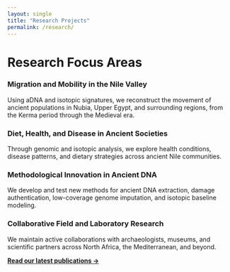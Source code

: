 ```yaml
---
layout: single
title: "Research Projects"
permalink: /research/
---
```


# Research Focus Areas

### Migration and Mobility in the Nile Valley

Using aDNA and isotopic signatures, we reconstruct the movement of ancient populations in Nubia, Upper Egypt, and surrounding regions, from the Kerma period through the Medieval era.

### Diet, Health, and Disease in Ancient Societies

Through genomic and isotopic analysis, we explore health conditions, disease patterns, and dietary strategies across ancient Nile communities.

### Methodological Innovation in Ancient DNA

We develop and test new methods for ancient DNA extraction, damage authentication, low-coverage genome imputation, and isotopic baseline modeling.

### Collaborative Field and Laboratory Research

We maintain active collaborations with archaeologists, museums, and scientific partners across North Africa, the Mediterranean, and beyond.

**[Read our latest publications →](/publications/)**
